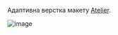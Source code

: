 Адаптивна верстка макету [Atelier](https://www.figma.com/file/2r9tVr0euwkHsgRK5CZanu/Atelier.-%2B-(Copy)?node-id=1%3A2&t=57KSNK0rdIgdqla6-0).

![image](https://user-images.githubusercontent.com/98190373/209582506-4a83602b-e08f-4f8f-a69a-bc139b5017e3.png)
